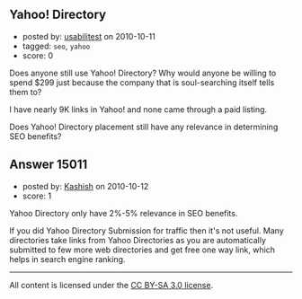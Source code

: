 ## Yahoo! Directory

- posted by: [usabilitest](https://stackexchange.com/users/-1/3024-usabilitest) on 2010-10-11
- tagged: `seo`, `yahoo`
- score: 0

Does anyone still use Yahoo! Directory? Why would anyone be willing to spend $299 just because the company that is soul-searching itself tells them to?

I have nearly 9K links in Yahoo! and none came through a paid listing. 

Does Yahoo! Directory placement still have any relevance in determining SEO benefits?


## Answer 15011

- posted by: [Kashish](https://stackexchange.com/users/-1/4551-kashish) on 2010-10-12
- score: 1

Yahoo Directory only have 2%-5% relevance in SEO benefits.

If you did Yahoo Directory Submission for traffic then it's not useful. Many directories take links from Yahoo Directories as you are automatically submitted to few more web directories and get free one way link, which helps in search engine ranking.



---

All content is licensed under the [CC BY-SA 3.0 license](https://creativecommons.org/licenses/by-sa/3.0/).
